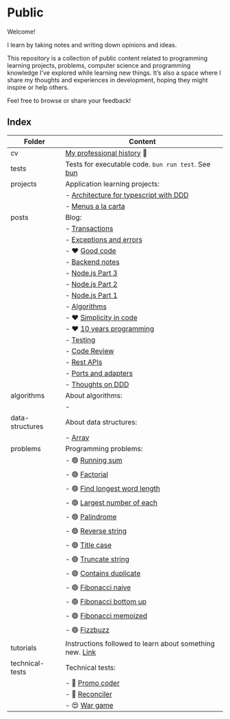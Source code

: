 # Public

Welcome!

I learn by taking notes and writing down opinions and ideas.

This repository is a collection of public content related to programming learning projects, problems, computer science and programming knowledge I’ve explored while learning new things.
It’s also a space where I share my thoughts and experiences in development, hoping they might inspire or help others.

Feel free to browse or share your feedback!

## Index

| Folder          | Content                                                                          |
| --------------- | -------------------------------------------------------------------------------- |
| cv              | [My professional history](cv/README.md) 💼                                       |
| tests           | Tests for executable code. `bun run test`. See [bun](https://bun.sh)             |
| projects        | Application learning projects:                                                   |
|                 | - [Architecture for typescript with DDD](projects/architecture-ts-ddd/README.md) |
|                 | - [Menus a la carta](projects/menus-a-la-carta/README.md)                        |
| posts           | Blog:                                                                            |
|                 | - [Transactions](posts/2024-09-09-transactions.md)                               |
|                 | - [Exceptions and errors](posts/2024-08-26-exceptions-and-errors.md)             |
|                 | - ❤️ [Good code](posts/2023-09-14-good-code.md)                                  |
|                 | - [Backend notes](posts/2023-07-28-backend-notes.md)                             |
|                 | - [Node.js Part 3](posts/2023-07-14-node-js-3.md)                                |
|                 | - [Node.js Part 2](posts/2023-07-11-node-js-2.md)                                |
|                 | - [Node.js Part 1](posts/2023-07-10-node-js-1.md)                                |
|                 | - [Algorithms](posts/2023-01-03-algorithms.md)                                   |
|                 | - ❤️ [Simplicity in code](posts/2022-11-10-simplicity-in-code.md)                |
|                 | - ❤️ [10 years programming](posts/2022-11-04-ten-years-programming.md)           |
|                 | - [Testing](posts/2020-02-21-testing.md)                                         |
|                 | - [Code Review](posts/2019-03-25-code-review.md)                                 |
|                 | - [Rest APIs](posts/2017-05-20-rest-apis.md)                                     |
|                 | - [Ports and adapters](posts/2016-06-06-ports-and-adapters.md)                   |
|                 | - [Thoughts on DDD](posts/2016-05-25-thoughts-on-ddd.md)                         |
| algorithms      | About algorithms:                                                                |
|                 | -                                                                                |
| data-structures | About data structures:                                                           |
|                 | - [Array](data-structures/array.ts)                                              |
| problems        | Programming problems:                                                            |
|                 | - 🟢 [Running sum](problems/easy/running_sum.ts)                                 |
|                 | - 🟢 [Factorial](problems/easy/factorial.ts)                                     |
|                 | - 🟢 [Find longest word length](problems/easy/find_longest_word_length.ts)       |
|                 | - 🟢 [Largest number of each](problems/easy/largest_number_of_each.ts)           |
|                 | - 🟢 [Palindrome](problems/easy/palindrome.ts)                                   |
|                 | - 🟢 [Reverse string](problems/easy/reverse_string.ts)                           |
|                 | - 🟢 [Title case](problems/easy/title_case.ts)                                   |
|                 | - 🟢 [Truncate string](problems/easy/truncate_string.ts)                         |
|                 | - 🟢 [Contains duplicate](problems/easy/contains_duplicate.ts)                   |
|                 | - 🟢 [Fibonacci naive](problems/easy/fibonacci_naive.ts)                         |
|                 | - 🟢 [Fibonacci bottom up](problems/easy/fibonacci_bottom_up.ts)                 |
|                 | - 🟢 [Fibonacci memoized](problems/easy/fibonacci_memoized.ts)                   |
|                 | - 🟢 [Fizzbuzz](problems/easy/fizzbuzz.ts)                                       |
| tutorials       | Instructions followed to learn about something new. [Link](tutorials/README.md)  |
| technical-tests | Technical tests:                                                                 |
|                 | - 😤 [Promo coder](technical-tests/promo-coder/README.md)                        |
|                 | - 🙂 [Reconciler](technical-tests/reconciler/README.md)                          |
|                 | - 😍 [War game](technical-tests/war-game/README.md)                              |
